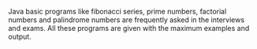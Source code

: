  Java basic programs like fibonacci series, prime numbers,
 factorial numbers and palindrome numbers are frequently
 asked in the interviews and exams. All these programs are
 given with the maximum examples and output. 
